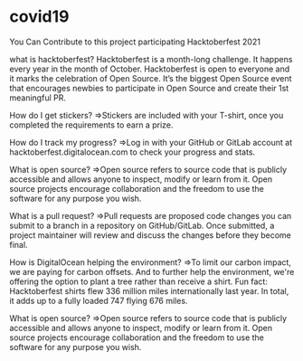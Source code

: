 # covid19
You Can Contribute to this project participating Hacktoberfest 2021




what is hacktoberfest?
Hacktoberfest is a month-long challenge. It happens every year in the month of October. Hacktoberfest is open to everyone and it marks the celebration of Open Source. It’s the biggest Open Source event that encourages newbies to participate in Open Source and create their 1st meaningful PR.


How do I get stickers?
=>Stickers are included with your T-shirt, once you completed the requirements to earn a prize.

How do I track my progress?
=>Log in with your GitHub or GitLab account at hacktoberfest.digitalocean.com to check your progress and stats.

What is open source? 
=>Open source refers to source code that is publicly accessible and allows anyone to inspect, modify or learn from it. Open source projects encourage collaboration and the freedom to use the software for any purpose you wish.

What is a pull request? 
=>Pull requests are proposed code changes you can submit to a branch in a repository on GitHub/GitLab. Once submitted, a project maintainer will review and discuss the changes before they become final. 

How is DigitalOcean helping the environment? 
=>To limit our carbon impact, we are paying for carbon offsets. And to further help the environment, we're offering the option to plant a tree rather than receive a shirt.
Fun fact: Hacktoberfest shirts flew 336 million miles internationally last year. In total, it adds up to a fully loaded 747 flying 676 miles.

What is open source? 
=>Open source refers to source code that is publicly accessible and allows anyone to inspect, modify or learn from it. Open source projects encourage collaboration and the freedom to use the software for any purpose you wish.



